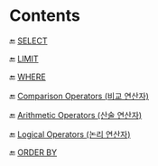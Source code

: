 Contents
==========

🔚 [SELECT](./1.%20SELECT.md)

🔚 [LIMIT](./2.%20LIMIT.md)

🔚 [WHERE](./3.%20WHERE.md)

🔚 [Comparison Operators (비교 연산자)](./4.%20ComparisonOperators.md)

🔚 [Arithmetic Operators (산술 연산자)](./5.%20ArithmeticOperators.md)

🔚 [Logical Operators (논리 연산자)](./6.%20LogicalOperators.md)

🔚 [ORDER BY](./7.%20ORDER%20BY.md)